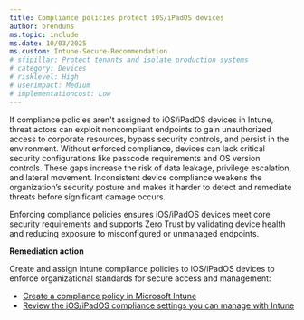 ```yaml
---
title: Compliance policies protect iOS/iPadOS devices
author: brenduns
ms.topic: include
ms.date: 10/03/2025
ms.custom: Intune-Secure-Recommendation
# sfipillar: Protect tenants and isolate production systems
# category: Devices
# risklevel: High
# userimpact: Medium
# implementationcost: Low
---
```

If compliance policies aren't assigned to iOS/iPadOS devices in Intune, threat actors can exploit noncompliant endpoints to gain unauthorized access to corporate resources, bypass security controls, and persist in the environment. Without enforced compliance, devices can lack critical security configurations like passcode requirements and OS version controls. These gaps increase the risk of data leakage, privilege escalation, and lateral movement. Inconsistent device compliance weakens the organization’s security posture and makes it harder to detect and remediate threats before significant damage occurs.

Enforcing compliance policies ensures iOS/iPadOS devices meet core security requirements and supports Zero Trust by validating device health and reducing exposure to misconfigured or unmanaged endpoints.

**Remediation action**

Create and assign Intune compliance policies to iOS/iPadOS devices to enforce organizational standards for secure access and management:  
- [Create a compliance policy in Microsoft Intune](/intune/intune-service/protect/create-compliance-policy#create-the-policy)
- [Review the iOS/iPadOS compliance settings you can manage with Intune](/intune/intune-service/protect/compliance-policy-create-ios)
